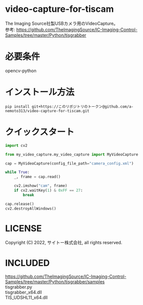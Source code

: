 # video-capture-for-tiscam
The Imaging Source社製USBカメラ用のVideoCapture。  
参考:  https://github.com/TheImagingSource/IC-Imaging-Control-Samples/tree/master/Python/tisgrabber

# 必要条件
opencv-python

# インストール方法
```
pip install git+https://このリポジトリのトークン@github.com/a-nemoto313/video-capture-for-tiscam.git 
```

# クイックスタート
```python
import cv2

from my_video_capture.my_video_capture import MyVideoCapture

cap = MyVideoCapture(config_file_path="camera_config.xml")

while True:
    _, frame = cap.read()

    cv2.imshow("cam", frame)
    if cv2.waitKey(1) & 0xFF == 27:
        break

cap.release()
cv2.destroyAllWindows()
```

# LICENSE
Copyright (C) 2022, サイトー株式会社, all rights reserved.

# INCLUDED
https://github.com/TheImagingSource/IC-Imaging-Control-Samples/tree/master/Python/tisgrabber/samples  
tisgrabber.py  
tisgrabber_x64.dll  
TIS_UDSHL11_x64.dll  

